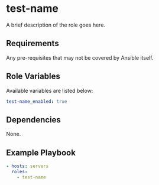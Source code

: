 # test-name

A brief description of the role goes here.

## Requirements

Any pre-requisites that may not be covered by Ansible itself.

## Role Variables

Available variables are listed below:

```yaml
test-name_enabled: true
```

## Dependencies

None.

## Example Playbook

```yaml
- hosts: servers
  roles:
    - test-name
```
